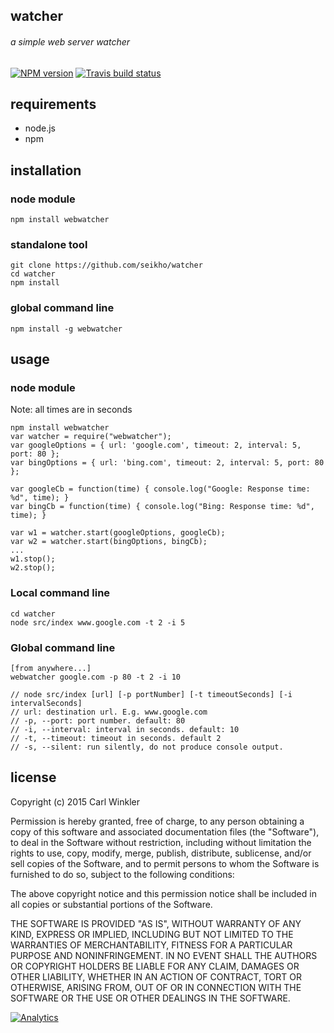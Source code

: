 ## watcher
###### a simple web server watcher

[![NPM version](http://img.shields.io/npm/v/webwatcher.svg?style=flat)](https://www.npmjs.org/package/webwatcher)
[![Travis build status](http://img.shields.io/travis/Seikho/watcher/master.svg?style=flat)](https://travis-ci.org/Seikho/watcher)

## requirements
* node.js
* npm

## installation

### node module
	npm install webwatcher

### standalone tool
	git clone https://github.com/seikho/watcher
	cd watcher
	npm install

### global command line
	npm install -g webwatcher

## usage
### node module
Note: all times are in seconds

    npm install webwatcher
    var watcher = require("webwatcher");
    var googleOptions = { url: 'google.com', timeout: 2, interval: 5, port: 80 };
	var bingOptions = { url: 'bing.com', timeout: 2, interval: 5, port: 80 };

    var googleCb = function(time) { console.log("Google: Response time: %d", time); }
	var bingCb = function(time) { console.log("Bing: Response time: %d", time); }

    var w1 = watcher.start(googleOptions, googleCb);
	var w2 = watcher.start(bingOptions, bingCb);
	...
	w1.stop();
	w2.stop();


### Local command line

    cd watcher
    node src/index www.google.com -t 2 -i 5

### Global command line

	[from anywhere...]
	webwatcher google.com -p 80 -t 2 -i 10

    // node src/index [url] [-p portNumber] [-t timeoutSeconds] [-i intervalSeconds]
    // url: destination url. E.g. www.google.com  
    // -p, --port: port number. default: 80  
    // -i, --interval: interval in seconds. default: 10  
    // -t, --timeout: timeout in seconds. default 2
    // -s, --silent: run silently, do not produce console output.

## license

Copyright (c) 2015 Carl Winkler

Permission is hereby granted, free of charge, to any person obtaining a copy
of this software and associated documentation files (the "Software"), to deal
in the Software without restriction, including without limitation the rights
to use, copy, modify, merge, publish, distribute, sublicense, and/or sell
copies of the Software, and to permit persons to whom the Software is
furnished to do so, subject to the following conditions:

The above copyright notice and this permission notice shall be included in
all copies or substantial portions of the Software.

THE SOFTWARE IS PROVIDED "AS IS", WITHOUT WARRANTY OF ANY KIND, EXPRESS OR
IMPLIED, INCLUDING BUT NOT LIMITED TO THE WARRANTIES OF MERCHANTABILITY,
FITNESS FOR A PARTICULAR PURPOSE AND NONINFRINGEMENT. IN NO EVENT SHALL THE
AUTHORS OR COPYRIGHT HOLDERS BE LIABLE FOR ANY CLAIM, DAMAGES OR OTHER
LIABILITY, WHETHER IN AN ACTION OF CONTRACT, TORT OR OTHERWISE, ARISING FROM,
OUT OF OR IN CONNECTION WITH THE SOFTWARE OR THE USE OR OTHER DEALINGS IN
THE SOFTWARE.

[![Analytics](https://ga-beacon.appspot.com/UA-61186849-1/seikho/npm)](https://github.com/Seikho/watcher)
